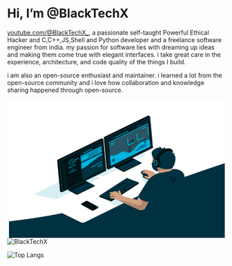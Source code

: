 # Hi, I’m @BlackTechX
[youtube.com/@BlackTechX_](https://www.youtube.com/@BlackTechX_), a passionate self-taught Powerful Ethical Hacker and C,C++,JS,Shell and Python developer and a freelance software engineer from india. my passion for software lies with dreaming up ideas and making them come true with elegant interfaces. i take great care in the experience, architecture, and code quality of the things I build.

i am also an open-source enthusiast and maintainer. i learned a lot from the open-source community and i love how collaboration and knowledge sharing happened through open-source.


<img align="right" alt="GIF" src="https://github.com/vaimpierritik/vaimpierritik/blob/main/code.gif?raw=true" width="500" height="320" />

![BlackTechX](https://github-readme-stats.vercel.app/api?username=BlackTechX011&show_icons=true&theme=transparent)

![Top Langs](https://github-readme-stats.vercel.app/api/top-langs/?username=BlackTechX011&size_weight=0.7&count_weight=0.7&theme=transparent&show_icons=true)







